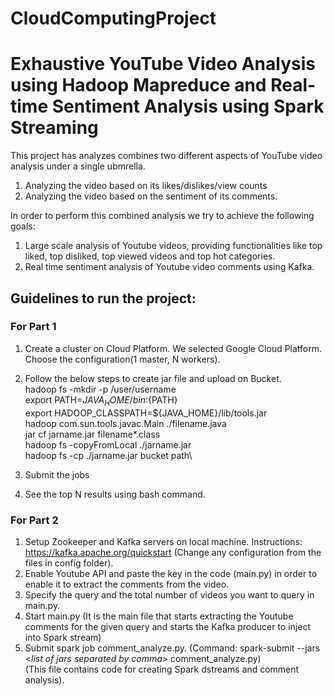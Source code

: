 # CloudComputingProject
# Exhaustive YouTube Video Analysis using Hadoop Mapreduce and Real-time Sentiment Analysis using Spark Streaming

This project has analyzes combines two different aspects of YouTube video analysis under a single ubmrella.
1) Analyzing the video based on its likes/dislikes/view counts
2) Analyzing the video based on the sentiment of its comments.

In order to perform this combined analysis we try to achieve the following goals:
1. Large scale analysis of Youtube videos, providing functionalities like top liked, top disliked, top viewed videos and top hot categories.
2. Real time sentiment analysis of Youtube video comments using Kafka.

## Guidelines to run the project:
### For Part 1
1. Create a cluster on Cloud Platform. We selected Google Cloud Platform. Choose the configuration(1 master, N workers).
2. Follow the below steps to create jar file and upload on Bucket.\
    hadoop fs -mkdir -p /user/username\
    export PATH=${JAVA_HOME}/bin:${PATH} \
    export HADOOP_CLASSPATH=${JAVA_HOME}/lib/tools.jar\
    hadoop com.sun.tools.javac.Main ./filename.java\
    jar cf jarname.jar filename*.class\
    hadoop fs -copyFromLocal ./jarname.jar\
    hadoop fs -cp ./jarname.jar bucket path\

3. Submit the jobs
4. See the top N results using bash command.

### For Part 2
1. Setup Zookeeper and Kafka servers on local machine. Instructions: https://kafka.apache.org/quickstart (Change any configuration from the files in config folder). 
2. Enable Youtube API and paste the key in the code (main.py) in order to enable it to extract the comments from the video.
3. Specify the query and the total number of videos you want to query in main.py.
4. Start main.py (It is the main file that starts extracting the Youtube comments for the given query and starts the Kafka producer to inject into Spark stream) 
5. Submit spark job comment_analyze.py. (Command: spark-submit --jars <*list of jars separated by comma*> comment_analyze.py) \
    (This file contains code for creating Spark dstreams and comment analysis).
